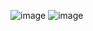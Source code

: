 ![image](https://github.com/Dr-Programmer59/whatsapp-contact-scraper/assets/104166885/beeed917-1141-458c-bccd-c2a37f4b32af)
![image](https://github.com/Dr-Programmer59/whatsapp-contact-scraper/assets/104166885/30e7c3ee-6a8b-441b-ae5b-1fda6dd215b3)
